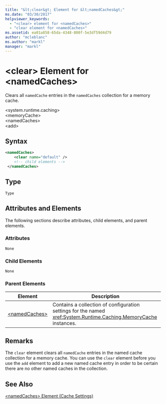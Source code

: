 ```yaml
---
title: "&lt;clear&gt; Element for &lt;namedCaches&gt;"
ms.date: "03/30/2017"
helpviewer_keywords: 
  - "<clear> element for <namedCaches>"
  - "clear element for <namedCaches>"
ms.assetid: ea01a858-65da-4348-800f-5e3df59d4d79
author: "mcleblanc"
ms.author: "markl"
manager: "markl"
---
```

# &lt;clear&gt; Element for &lt;namedCaches&gt;
Clears all `namedCache` entries in the `namedCaches` collection for a memory cache.  

 \<system.runtime.caching>  
\<memoryCache>  
\<namedCaches>  
\<add>  

## Syntax  

```xml  
<namedCaches>  
    <clear name="default" />  
    <!-- child elements -->  
 </namedCaches>  
```  

## Type  
 `Type`  

## Attributes and Elements  
 The following sections describe attributes, child elements, and parent elements.  

### Attributes  
 `None`  

### Child Elements  
 `None`  

### Parent Elements  


|Element|Description|  
|-------------|-----------------|  
|[\<namedCaches>](../../../../../docs/framework/configure-apps/file-schema/runtime/namedcaches-element-cache-settings.md)|Contains a collection of configuration settings for the named <xref:System.Runtime.Caching.MemoryCache> instances.|  

## Remarks  
 The `clear` element clears all `namedCache` entries in the named cache collection for a memory cache. You can use the `clear` element before you use the `add` element to add a new named cache entry in order to be certain there are no other named caches in the collection.  

## See Also  
 [\<namedCaches> Element (Cache Settings)](../../../../../docs/framework/configure-apps/file-schema/runtime/namedcaches-element-cache-settings.md)
